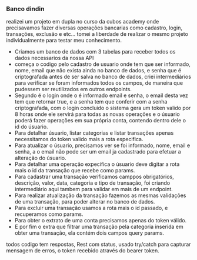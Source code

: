### Banco dindin

realizei um projeto em dupla no curso da cubos academy onde precisavamos fazer diversas operações bancarias como cadastro, login, transações, exclusão e etc...
tomei a liberdade de realizar o mesmo projeto individualmente para testar meu conhecimento.

* Criamos um banco de dados com 3 tabelas para receber todos os dados necessarios da nossa API
* começa o codigo pelo cadastro de usuario onde tem que ser informado, nome, email que não exista ainda no banco de dados, e senha que é criptografada antes de ser salva no banco de dados, criei intermediários para verificar se foram informados todos os campos, de maneira que pudessem ser reutilizados em outros endpoints.
* Segundo é o login onde o é informado email e senha, o email desta vez tem que retornar true, e a senha tem que conferir com a senha criptografada, com o login concluido o sistema gera um token valido por 8 horas onde ele servirá para todas as novas operações e o úsuario poderá fazer operações em sua própria conta, contendo dentro dele o id do úsuario.
* Para detalhar úsuario, listar categorias e listar transações apenas necessitamos do token valido mais a rota especifica.
* Para atualizar o úsuario, precisamos ver se foi informado, nome, email e senha, a o email não pode ser um email ja cadastrado para efetuar a alteração do úsuario.
* Para detalhar uma operação expecifica o úsuario deve digitar a rota mais o id da transação que recebe como params.
* Para cadastrar uma transação verificamos camppos obrigatórios, descrição, valor, data, categoria e tipo de transação, foi criando intermediário aqui tambem para validar em mais de um endpoint.
* Para realizar atualização da transação fazemos as mesmas validações de uma transação, para poder alterar no banco de dados.
* Para excluir uma transação usamos a rota mais o id passado, e recuperamos como params.
* Para obter o extrato de uma conta precisamos apenas do token válido.
* E por fim o extra que filtrar uma transação pela categoria inserida em obter uma transação, ela contém dois campos query params.

todos codigo tem respostas, Rest com status, usado try/catch para capturar mensagem de erros, o token recebido através do bearer token.
